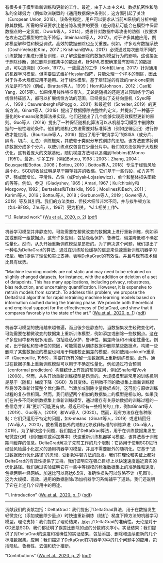 有很多关于模型重新训练和更新的工作。最近，由于人本主义AI、数据机密性和隐私的全球努力（例如欧洲联盟的《通用数据保护条例》），这方面引起了关注（European Union, 2016）。该条例规定，用户可以要求从当前AI系统的分析中删除其数据。所需的保证要求比差分隐私提供的要强（差分隐私可能会在模型中保留数据点的一定贡献，Dwork等人，2014），或者针对数据中毒攻击的防御（仅要求在攻击之后模型的性能不降低，Steinhardt等人，2017）。对于许多其他应用，例如模型解释性和模型调试，高效的数据删除也至关重要。例如，许多现有数据系统（Doshi-Velez和Kim，2017；Krishnan和Wu，2017）必须通过每次删除不同的训练数据子集进行重复训练，以了解这些删除的数据对模型行为的影响。这也接近于删除诊断，通过删除训练集中的数据点，针对ML模型确定最有影响力的数据点，可以追溯到（Cook, 1977）。一些最近的工作（Koh和Liang, 2017）针对通用的机器学习模型，但需要显式维护Hessian矩阵，只能处理一个样本的删除，因此对于许多大规模应用不适用。对于线性模型，基于矩阵逆的有效的rank one更新方法是可行的（例如，Birattari等人，1999；Horn和Johnson，2012；Cao和Yang，2015等）。如果使用线性特征嵌入，无论是随机的还是通过预训练学习的线性特征嵌入，都可以扩展线性方法的范围。已经提出了支持向量机（Syed等人，1999；Cauwenberghs和Poggio，2001）和最近邻（Schelter, 2019）的更新方法。Ginart等人（2019）提出了数据擦除完整性的定义，并提出了一种基于量化的k-means聚类算法来实现。他们还提出了几个能够实现高效模型更新的原则。Guo等人（2019）提出了一种保证随机化算法可以从机器学习模型中删除数据的一般性理论条件。他们的随机化方法需要对标准算法（例如逻辑回归）进行修改才能应用。（Bourtoule等人，2019）提出了用于“取消学习”的SISA（或分片、隔离、切片、汇总）训练框架，其依赖于类似分布式训练的思想。该方法要求将训练数据分成多个分片，以使训练点仅包含在少量分片中。我们的方法依赖于大规模优化，这有着庞大的文献基础。随机梯度方法可以追溯到Robbins和Monro（1951）。最近，许多工作（例如Bottou, 1998；2003；Zhang, 2004；Bousquet和Bottou, 2008；Bottou, 2010；Bottou等人, 2018）专注于经验风险最小化。SGD的收敛证明是基于期望残差的收缩。它们基于一些假设，如方差有界、强或弱增长、平滑性、凸性（或Polyak-Lojasiewicz）、单个和整体损失函数的等等。例如，参见（Gladyshev, 1965；Amari, 1967；Kul’chitskiy和Mozgovoy, 1992；Bertsekas和Tsitsiklis, 1996；Moulines和Bach, 2011；Karimi等人, 2016；Bottou等人, 2018；Gorbunov等人, 2019；Gower等人, 2019）等及其引用。我们的方法类似，但技术细节非常不同，并与拟牛顿方法（如L-BFGS，Zhu等人，1997）更为相关。 🔤1.1.相关工作🔤

“1.1. Related work” ([Wu et al., 2020, p. 2](zotero://select/library/items/FQJ8L2YD)) ([pdf](zotero://open-pdf/library/items/Q4M4SVEL?page=2&annotation=Y8IPEG9L))

---

机器学习模型并非静态的，可能需要在稍微改变的数据集上进行重新训练，例如添加或删除一组数据点。这有许多应用，包括隐私保护、鲁棒性、偏差降低和不确定性量化。然而，从头开始重新训练模型是昂贵的。为了解决这个问题，我们提出了一种名为DeltaGrad的算法，通过在训练阶段缓存的信息来快速重新训练机器学习模型。我们提供了理论和实证支持，表明DeltaGrad的有效性，并且与现有技术相比具有优势。

“Machine learning models are not static and may need to be retrained on slightly changed datasets, for instance, with the addition or deletion of a set of datapoints. This has many applications, including privacy, robustness, bias reduction, and uncertainty quantification. However, it is expensive to retrain models from scratch. To address this problem, we propose the DeltaGrad algorithm for rapid retraining machine learning models based on information cached during the training phase. We provide both theoretical and empirical support for the effectiveness of DeltaGrad, and show that it compares favorably to the state of the art.” ([Wu et al., 2020, p. 1](zotero://select/library/items/FQJ8L2YD)) ([pdf](zotero://open-pdf/library/items/Q4M4SVEL?page=1&annotation=N4FY2XF4))

---

机器学习模型的使用越来越普遍，而且很少是静态的。当数据集发生轻微变化时，可能需要在稍微改变的数据集上重新训练模型，例如添加或删除一些数据点。这在许多应用中都有很多用途，包括隐私保护、鲁棒性、偏差降低和不确定性量化。例如，出于隐私和鲁棒性的原因，可能需要从训练数据中删除某些数据点。构建一些删除了某些数据点的模型也可用于构建校正偏差的模型，例如使用jackknife重采样（Quenouille, 1956），需要在所有的留一法数据集上重新训练模型。此外，通过在数据子集上重新训练模型可以用于不确定性量化，例如通过符合预测（conformal prediction）构建统计上有效的预测区间，例如Shafer和Vovk（2008）。然而，从头开始重新训练模型是昂贵的。大规模模型最常用的训练机制是基于（随机）梯度下降（SGD）及其变体。在稍微不同的数据集上重新训练模型将涉及重新计算整个优化路径。当添加或删除少量数据点时，这可能与原始训练过程的复杂性相同。然而，我们期望两个相似的数据集上的模型是相似的。如果我们在许多不同的新数据集上重新训练模型，通过缓存有关原始数据的训练过程的一些信息并计算“更新”可能更有效。最近已经有一些相关的工作，例如Ginart等人（2019）、Guo等人（2019）和Wu等人（2020）。然而，现有方法存在各种限制：它们只适用于特定的问题，如k-means（Ginart等人，2019）或逻辑回归（Wu等人，2020），或者需要额外的随机化导致非标准的训练算法（Guo等人，2019）。为了解决这个问题，我们提出了DeltaGrad算法，用于在训练数据集发生轻微变化时（例如删除或添加样本）快速重新训练机器学习模型，该算法基于训练期间缓存的信息。DeltaGrad解决了先前工作的几个限制：它适用于使用SGD进行经验风险最小化定义的通用机器学习模型，并且不需要额外的随机化。它基于“通过数据微分优化路径”的思想，受到拟牛顿方法的启发。我们在理论和实证上都对DeltaGrad的有效性提供了支持。我们证明它在强凸目标上以快速速度逼近真实的优化路径。我们通过实验证明它在一些中等规模的标准数据集上的准确性和速度，包括两层神经网络。加速比可以高达6.5倍，准确性损失可以忽略不计（见图1）。这为大规模、高效、通用的数据删除/添加机器学习系统铺平了道路。我们还说明了它在上述几个应用中的用途。

“1. Introduction” ([Wu et al., 2020, p. 1](zotero://select/library/items/FQJ8L2YD)) ([pdf](zotero://open-pdf/library/items/Q4M4SVEL?page=1&annotation=WC6JIREL))

---

贡献我们的贡献包括：DeltaGrad：我们提出了DeltaGrad算法，用于在数据发生轻微变化（添加或删除少量点）时快速重新训练（随机）梯度下降方法的机器学习模型。理论支持：我们提供了理论结果，展示了DeltaGrad的准确性。无论是对于GD还是SGD，我们都证明了误差比删除的点的分数的次序小。实证结果：我们提供了对DeltaGrad的速度和准确性的实证结果，包括添加、删除和连续更新的几个标准数据集。应用：我们描述了DeltaGrad在机器学习中的几个问题中的应用，包括隐私、鲁棒性、去偏和统计推断。

“Contributions” ([Wu et al., 2020, p. 2](zotero://select/library/items/FQJ8L2YD)) ([pdf](zotero://open-pdf/library/items/Q4M4SVEL?page=2&annotation=M7PD5L8R))